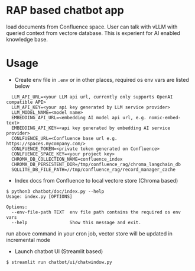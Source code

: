 # RAP based chatbot app

load documents from Confluence space. User can talk with vLLM with queried context from vectore database. This is experient for AI enabled knowledge base.

# Usage

- Create env file in `.env` or in other places, required os env vars are listed below

```
  LLM_API_URL=<your LLM api url, currently only supports OpenAI compatible API>
  LLM_API_KEY=<your api key generated by LLM service provider>
  LLM_MODEL_NAME=<model name>
  EMBEDDING_API_URL=<embedding AI model api url, e.g. nomic-embed-text>
  EMBEDDING_API_KEY=<api key generated by embedding AI service provider>
  CONLFUENCE_URL=<Confluence base url e.g. https://spaces.mycompany.com/>
  CONLFUENCE_TOKEN=<private token generated on Confluence>
  CONLFUENCE_SPACE_KEY=<your project key>
  CHROMA_DB_COLLECTION_NAME=confluence_index
  CHROMA_DB_PERSISTENT_DIR=/tmp/confluence_rag/chroma_langchain_db
  SQLLITE_DB_FILE_PATH=//tmp/confluence_rag/record_manager_cache
```

- Index docs from Confluence to local vectore store (Chroma based)

```
$ python3 chatbot/doc/index.py --help
Usage: index.py [OPTIONS]

Options:
  --env-file-path TEXT  env file path contains the required os env vars
  --help                Show this message and exit.
```

run above command in your cron job, vector store will be updated in incremental mode

- Launch chatbot UI (Streamlit based)

```
$ streamlit run chatbot/ui/chatwindow.py
```
